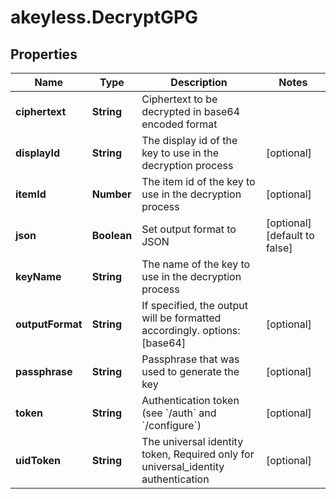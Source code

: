 # akeyless.DecryptGPG

## Properties

Name | Type | Description | Notes
------------ | ------------- | ------------- | -------------
**ciphertext** | **String** | Ciphertext to be decrypted in base64 encoded format | 
**displayId** | **String** | The display id of the key to use in the decryption process | [optional] 
**itemId** | **Number** | The item id of the key to use in the decryption process | [optional] 
**json** | **Boolean** | Set output format to JSON | [optional] [default to false]
**keyName** | **String** | The name of the key to use in the decryption process | 
**outputFormat** | **String** | If specified, the output will be formatted accordingly. options: [base64] | [optional] 
**passphrase** | **String** | Passphrase that was used to generate the key | [optional] 
**token** | **String** | Authentication token (see &#x60;/auth&#x60; and &#x60;/configure&#x60;) | [optional] 
**uidToken** | **String** | The universal identity token, Required only for universal_identity authentication | [optional] 


